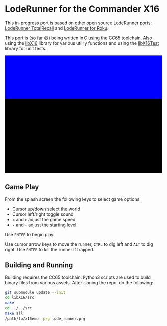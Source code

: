 # LodeRunner for the Commander X16

This in-progress port is based on other open source LodeRunner ports: [LodeRunner TotalRecall](https://github.com/SimonHung/LodeRunner_TotalRecall) and [LodeRunner for Roku](https://github.com/lvcabral/Lode-Runner-Roku).

This port is (so far :smile:) being written in C using the [CC65](https://cc65.github.io/) toolchain.  Also using the [libX16](https://github.com/CJLove/libX16) library for various utility functions and using the [libX16Test](https://github.com/CJLove/libX16Test) library for unit tests.

![](runner.gif)

## Game Play
From the splash screen the following keys to select game options:
* Cursor up/down select the world
* Cursor left/right toggle sound
* `<` and `>` adjust the game speed
* `-` and `+` adjust the starting level

Use `ENTER` to begin play.

Use cursor arrow keys to move the runner, `CTRL` to dig left and `ALT` to dig right.  Use `ENTER` to kill the runner if trapped.

## Building and Running
Building requires the CC65 toolchain. Python3 scripts are used to build binary files from various assets. After cloning the repo, do the following:
```bash
git submodule update --init
cd libX16/src
make
cd ../../src
make all
/path/to/x16emu -prg lode_runner.prg
```

